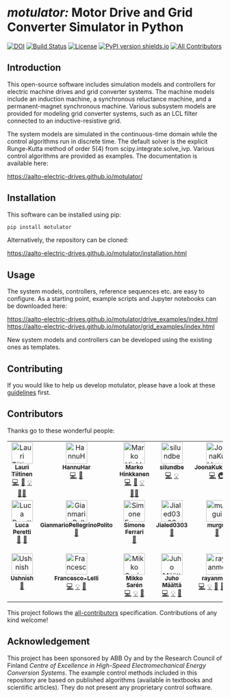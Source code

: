 # *motulator:* Motor Drive and Grid Converter Simulator in Python
[![DOI](https://zenodo.org/badge/377399301.svg)](https://zenodo.org/doi/10.5281/zenodo.10223090)
[![Build Status](https://github.com/Aalto-Electric-Drives/motulator/actions/workflows/update_gh-pages.yml/badge.svg)](https://github.com/Aalto-Electric-Drives/motulator/actions/workflows/update_gh-pages.yml)
[![License](https://img.shields.io/github/license/mashape/apistatus)](https://github.com/Aalto-Electric-Drives/motulator/blob/main/LICENSE)
[![PyPI version shields.io](https://img.shields.io/pypi/v/motulator.svg)](https://pypi.org/project/motulator/)
[![All Contributors](https://img.shields.io/badge/all_contributors-6-orange.svg?style=flat-square)](#contributors-)

Introduction
------------
This open-source software includes simulation models and controllers for electric machine drives and grid converter systems. The machine models include an induction machine, a synchronous reluctance machine, and a permanent-magnet synchronous machine. Various subsystem models are provided for modeling grid converter systems, such as an LCL filter connected to an inductive-resistive grid. 

The system models are simulated in the continuous-time domain while the control algorithms run in discrete time. The default solver is the explicit Runge-Kutta method of order 5(4) from scipy.integrate.solve_ivp. Various control algorithms are provided as examples. The documentation is available here:

https://aalto-electric-drives.github.io/motulator/

Installation
------------
This software can be installed using pip: 

```bash
pip install motulator
```
Alternatively, the repository can be cloned:

https://aalto-electric-drives.github.io/motulator/installation.html

Usage
-----
The system models, controllers, reference sequences etc. are easy to configure. As a starting point, example scripts and Jupyter notebooks can be downloaded here:

https://aalto-electric-drives.github.io/motulator/drive_examples/index.html
https://aalto-electric-drives.github.io/motulator/grid_examples/index.html

New system models and controllers can be developed using the existing ones as templates.

Contributing
------------
If you would like to help us develop motulator, please have a look at these [guidelines](https://aalto-electric-drives.github.io/motulator/contributing.html) first.

Contributors
------------
Thanks go to these wonderful people:

<!-- ALL-CONTRIBUTORS-LIST:START - Do not remove or modify this section -->
<!-- prettier-ignore-start -->
<!-- markdownlint-disable -->
<table>
  <tbody>
    <tr>
      <td align="center" valign="top" width="14.28%"><a href="https://github.com/lauritapio"><img src="https://avatars.githubusercontent.com/u/85596019?v=4?s=50" width="50px;" alt="Lauri Tiitinen"/><br /><sub><b>Lauri Tiitinen</b></sub></a><br /><a href="https://github.com/Aalto-Electric-Drives/motulator/commits?author=lauritapio" title="Code">💻</a> <a href="#ideas-lauritapio" title="Ideas, Planning, & Feedback">🤔</a> <a href="#example-lauritapio" title="Examples">💡</a> <a href="#mentoring-lauritapio" title="Mentoring">🧑‍🏫</a></td>
      <td align="center" valign="top" width="14.28%"><a href="https://github.com/HannuHar"><img src="https://avatars.githubusercontent.com/u/96597650?v=4?s=50" width="50px;" alt="HannuHar"/><br /><sub><b>HannuHar</b></sub></a><br /><a href="https://github.com/Aalto-Electric-Drives/motulator/commits?author=HannuHar" title="Code">💻</a> <a href="https://github.com/Aalto-Electric-Drives/motulator/issues?q=author%3AHannuHar" title="Bug reports">🐛</a></td>
      <td align="center" valign="top" width="14.28%"><a href="https://research.aalto.fi/en/persons/marko-hinkkanen"><img src="https://avatars.githubusercontent.com/u/76600872?v=4?s=50" width="50px;" alt="Marko Hinkkanen"/><br /><sub><b>Marko Hinkkanen</b></sub></a><br /><a href="https://github.com/Aalto-Electric-Drives/motulator/commits?author=mhinkkan" title="Code">💻</a> <a href="#ideas-mhinkkan" title="Ideas, Planning, & Feedback">🤔</a> <a href="#example-mhinkkan" title="Examples">💡</a> <a href="#mentoring-mhinkkan" title="Mentoring">🧑‍🏫</a></td>
      <td align="center" valign="top" width="14.28%"><a href="https://github.com/silundbe"><img src="https://avatars.githubusercontent.com/u/81169347?v=4?s=50" width="50px;" alt="silundbe"/><br /><sub><b>silundbe</b></sub></a><br /><a href="https://github.com/Aalto-Electric-Drives/motulator/commits?author=silundbe" title="Code">💻</a> <a href="#example-silundbe" title="Examples">💡</a></td>
      <td align="center" valign="top" width="14.28%"><a href="https://github.com/JoonaKukkonen"><img src="https://avatars.githubusercontent.com/u/85099403?v=4?s=50" width="50px;" alt="JoonaKukkonen"/><br /><sub><b>JoonaKukkonen</b></sub></a><br /><a href="https://github.com/Aalto-Electric-Drives/motulator/commits?author=JoonaKukkonen" title="Code">💻</a> <a href="#infra-JoonaKukkonen" title="Infrastructure (Hosting, Build-Tools, etc)">🚇</a></td>
      <td align="center" valign="top" width="14.28%"><a href="https://github.com/jarno-k"><img src="https://avatars.githubusercontent.com/u/84438313?v=4?s=50" width="50px;" alt="jarno-k"/><br /><sub><b>jarno-k</b></sub></a><br /><a href="#ideas-jarno-k" title="Ideas, Planning, & Feedback">🤔</a> <a href="#review-jarno-k" title="Reviewed Pull Requests">👀</a> <a href="#mentoring-jarno-k" title="Mentoring">🧑‍🏫</a></td>
      <td align="center" valign="top" width="14.28%"><a href="https://github.com/angelicaiaderosa"><img src="https://avatars.githubusercontent.com/u/112799415?v=4?s=50" width="50px;" alt="angelicaiaderosa"/><br /><sub><b>angelicaiaderosa</b></sub></a><br /><a href="https://github.com/Aalto-Electric-Drives/motulator/commits?author=angelicaiaderosa" title="Code">💻</a> <a href="#example-angelicaiaderosa" title="Examples">💡</a></td>
    </tr>
    <tr>
      <td align="center" valign="top" width="14.28%"><a href="https://www.kth.se/profile/lucap"><img src="https://avatars.githubusercontent.com/u/64190518?v=4?s=50" width="50px;" alt="Luca Peretti"/><br /><sub><b>Luca Peretti</b></sub></a><br /><a href="#ideas-lucaperetti" title="Ideas, Planning, & Feedback">🤔</a> <a href="#promotion-lucaperetti" title="Promotion">📣</a></td>
      <td align="center" valign="top" width="14.28%"><a href="https://github.com/GianmarioPellegrinoPolito"><img src="https://avatars.githubusercontent.com/u/70333484?v=4?s=50" width="50px;" alt="GianmarioPellegrinoPolito"/><br /><sub><b>GianmarioPellegrinoPolito</b></sub></a><br /><a href="#data-GianmarioPellegrinoPolito" title="Data">🔣</a></td>
      <td align="center" valign="top" width="14.28%"><a href="https://github.com/SimFerr"><img src="https://avatars.githubusercontent.com/u/67151973?v=4?s=50" width="50px;" alt="Simone Ferrari"/><br /><sub><b>Simone Ferrari</b></sub></a><br /><a href="#data-SimFerr" title="Data">🔣</a></td>
      <td align="center" valign="top" width="14.28%"><a href="https://github.com/Jialed0303"><img src="https://avatars.githubusercontent.com/u/118135952?v=4?s=50" width="50px;" alt="Jialed0303"/><br /><sub><b>Jialed0303</b></sub></a><br /><a href="#ideas-Jialed0303" title="Ideas, Planning, & Feedback">🤔</a></td>
      <td align="center" valign="top" width="14.28%"><a href="https://github.com/murgui"><img src="https://avatars.githubusercontent.com/u/29175623?v=4?s=50" width="50px;" alt="murgui"/><br /><sub><b>murgui</b></sub></a><br /><a href="https://github.com/Aalto-Electric-Drives/motulator/issues?q=author%3Amurgui" title="Bug reports">🐛</a></td>
      <td align="center" valign="top" width="14.28%"><a href="https://github.com/iam-nithin-10"><img src="https://avatars.githubusercontent.com/u/125553207?v=4?s=50" width="50px;" alt="Nithin Valiyaveettil Sadanandan"/><br /><sub><b>Nithin Valiyaveettil Sadanandan</b></sub></a><br /><a href="https://github.com/Aalto-Electric-Drives/motulator/issues?q=author%3Aiam-nithin-10" title="Bug reports">🐛</a></td>
      <td align="center" valign="top" width="14.28%"><a href="https://github.com/saarela"><img src="https://avatars.githubusercontent.com/u/10281832?v=4?s=50" width="50px;" alt="saarela"/><br /><sub><b>saarela</b></sub></a><br /><a href="https://github.com/Aalto-Electric-Drives/motulator/issues?q=author%3Asaarela" title="Bug reports">🐛</a></td>
    </tr>
    <tr>
      <td align="center" valign="top" width="14.28%"><a href="https://github.com/UshnishChowdhury"><img src="https://avatars.githubusercontent.com/u/35863166?v=4?s=50" width="50px;" alt="Ushnish"/><br /><sub><b>Ushnish</b></sub></a><br /><a href="https://github.com/Aalto-Electric-Drives/motulator/issues?q=author%3AUshnishChowdhury" title="Bug reports">🐛</a></td>
      <td align="center" valign="top" width="14.28%"><a href="https://github.com/Francesco-Lelli"><img src="https://avatars.githubusercontent.com/u/127111681?v=4?s=50" width="50px;" alt="Francesco-Lelli"/><br /><sub><b>Francesco-Lelli</b></sub></a><br /><a href="https://github.com/Aalto-Electric-Drives/motulator/commits?author=Francesco-Lelli" title="Code">💻</a> <a href="#example-Francesco-Lelli" title="Examples">💡</a> <a href="#ideas-Francesco-Lelli" title="Ideas, Planning, & Feedback">🤔</a></td>
      <td align="center" valign="top" width="14.28%"><a href="https://github.com/MiSaren"><img src="https://avatars.githubusercontent.com/u/166725462?v=4?s=50" width="50px;" alt="Mikko Sarén"/><br /><sub><b>Mikko Sarén</b></sub></a><br /><a href="https://github.com/Aalto-Electric-Drives/motulator/commits?author=MiSaren" title="Code">💻</a> <a href="#example-MiSaren" title="Examples">💡</a> <a href="#ideas-MiSaren" title="Ideas, Planning, & Feedback">🤔</a></td>
      <td align="center" valign="top" width="14.28%"><a href="https://github.com/maattaj11"><img src="https://avatars.githubusercontent.com/u/165767331?v=4?s=50" width="50px;" alt="Juho Määttä"/><br /><sub><b>Juho Määttä</b></sub></a><br /><a href="https://github.com/Aalto-Electric-Drives/motulator/commits?author=maattaj11" title="Code">💻</a> <a href="#example-maattaj11" title="Examples">💡</a> <a href="#ideas-maattaj11" title="Ideas, Planning, & Feedback">🤔</a></td>
      <td align="center" valign="top" width="14.28%"><a href="https://github.com/rayanmour"><img src="https://avatars.githubusercontent.com/u/111271373?v=4?s=50" width="50px;" alt="rayanmour"/><br /><sub><b>rayanmour</b></sub></a><br /><a href="https://github.com/Aalto-Electric-Drives/motulator/commits?author=rayanmour" title="Code">💻</a> <a href="#example-rayanmour" title="Examples">💡</a> <a href="#ideas-rayanmour" title="Ideas, Planning, & Feedback">🤔</a> <a href="https://github.com/Aalto-Electric-Drives/motulator/pulls?q=is%3Apr+reviewed-by%3Arayanmour" title="Reviewed Pull Requests">👀</a> <a href="#mentoring-rayanmour" title="Mentoring">🧑‍🏫</a></td>
    </tr>
  </tbody>
</table>

<!-- markdownlint-restore -->
<!-- prettier-ignore-end -->

<!-- ALL-CONTRIBUTORS-LIST:END -->

This project follows the [all-contributors](https://github.com/all-contributors/all-contributors) specification. Contributions of any kind welcome!

Acknowledgement
---------------
This project has been sponsored by ABB Oy and by the Research Council of Finland *Centre of Excellence in High-Speed Electromechanical Energy Conversion Systems*. The example control methods included in this repository are based on published algorithms (available in textbooks and scientific articles). They do not present any proprietary control software.
